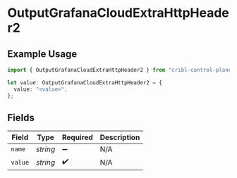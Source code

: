 # OutputGrafanaCloudExtraHttpHeader2

## Example Usage

```typescript
import { OutputGrafanaCloudExtraHttpHeader2 } from "cribl-control-plane/models";

let value: OutputGrafanaCloudExtraHttpHeader2 = {
  value: "<value>",
};
```

## Fields

| Field              | Type               | Required           | Description        |
| ------------------ | ------------------ | ------------------ | ------------------ |
| `name`             | *string*           | :heavy_minus_sign: | N/A                |
| `value`            | *string*           | :heavy_check_mark: | N/A                |